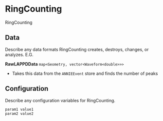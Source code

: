 # RingCounting

RingCounting

## Data

Describe any data formats RingCounting creates, destroys, changes, or analyzes. E.G.

**RawLAPPDData** `map<Geometry, vector<Waveform<double>>>`
* Takes this data from the `ANNIEEvent` store and finds the number of peaks


## Configuration

Describe any configuration variables for RingCounting.

```
param1 value1
param2 value2
```
